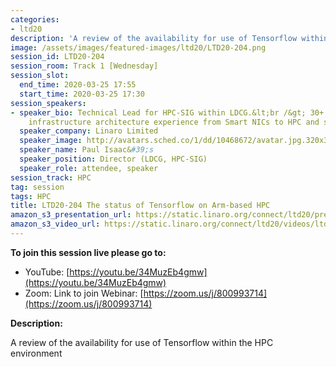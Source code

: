 ```yaml
---
categories:
- ltd20
description: 'A review of the availability for use of Tensorflow within the HPC environment'
image: /assets/images/featured-images/ltd20/LTD20-204.png
session_id: LTD20-204
session_room: Track 1 [Wednesday]
session_slot:
  end_time: 2020-03-25 17:55
  start_time: 2020-03-25 17:30
session_speakers:
- speaker_bio: Technical Lead for HPC-SIG within LDCG.&lt;br /&gt; 30+ years international
    infrastructure architecture experience from Smart NICs to HPC and software development.
  speaker_company: Linaro Limited
  speaker_image: http://avatars.sched.co/1/dd/10468672/avatar.jpg.320x320px.jpg?f28
  speaker_name: Paul Isaac&#39;s
  speaker_position: Director (LDCG, HPC-SIG)
  speaker_role: attendee, speaker
session_track: HPC
tag: session
tags: HPC
title: LTD20-204 The status of Tensorflow on Arm-based HPC
amazon_s3_presentation_url: https://static.linaro.org/connect/ltd20/presentations/LTD20-204-0.pdf
amazon_s3_video_url: https://static.linaro.org/connect/ltd20/videos/ltd20-204.mp4
---
```

**To join this session live please go to:**

*   YouTube: [https://youtu.be/34MuzEb4gmw](https://youtu.be/34MuzEb4gmw)
*   Zoom: Link to join Webinar: [https://zoom.us/j/800993714](https://zoom.us/j/800993714)

**Description:**

A review of the availability for use of Tensorflow within the HPC environment
